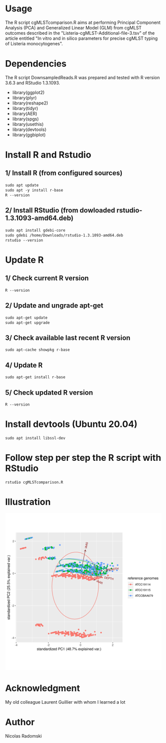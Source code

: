 # Usage
The R script cgMLSTcomparison.R aims at performing Principal Component Analysis (PCA) and Generalized Linear Model (GLM) from cgMLST outcomes described in the "Listeria-cgMLST-Additional-file-3.tsv" of the article entitled "In vitro and in silico parameters for precise cgMLST typing of Listeria monocytogenes".
# Dependencies
The R script DownsampledReads.R was prepared and tested with R version 3.6.3 and RStudio 1.3.1093.
- library(ggplot2)
- library(plyr)
- library(reshape2)
- library(tidyr)
- library(AER)
- library(spgs)
- library(usethis)
- library(devtools)
- library(ggbiplot)
# Install R and Rstudio
## 1/ Install R (from configured sources)
```
sudo apt update
sudo apt -y install r-base
R --version
```
## 2/ Install RStudio (from dowloaded rstudio-1.3.1093-amd64.deb)
```
sudo apt install gdebi-core
sudo gdebi /home/Downloads/rstudio-1.3.1093-amd64.deb
rstudio --version
```
# Update R
## 1/ Check current R version
```
R --version
```
## 2/ Update and ungrade apt-get
```
sudo apt-get update
sudo apt-get upgrade
```
## 3/ Check available last recent R version
```
sudo apt-cache showpkg r-base
```
## 4/ Update R
```
sudo apt-get install r-base
```
## 5/ Check updated R version
```
R --version
```
# Install devtools (Ubuntu 20.04)
```
sudo apt install libssl-dev
```
# Follow step per step the R script with RStudio
```
rstudio cgMLSTcomparison.R
```
# Illustration
![PCA figure](https://github.com/Nicolas-Radomski/cgMLSTcomparison/blob/main/illustration.png)
# Acknowledgment
My old colleague Laurent Guillier with whom I learned a lot
# Author
Nicolas Radomski
